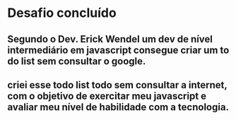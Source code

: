 
# Desafio concluído

## Segundo o Dev. Erick Wendel um dev de nível intermediário em javascript consegue criar um to do list sem consultar o google.

## criei esse todo list todo sem consultar a internet, com o objetivo de exercitar meu javascript e avaliar meu nível de habilidade com a tecnologia.

